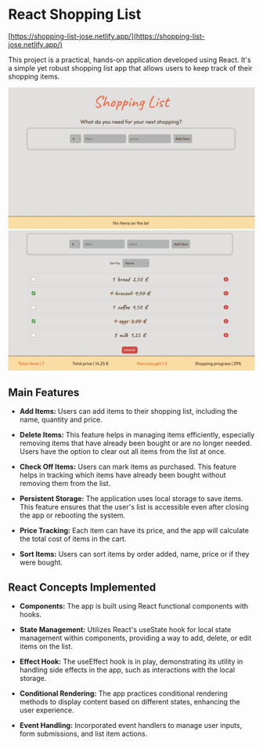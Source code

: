 # React Shopping List

[https://shopping-list-jose.netlify.app/](https://shopping-list-jose.netlify.app/)

This project is a practical, hands-on application developed using React. It's a simple yet robust shopping list app that allows users to keep track of their shopping items.

![Screenshot](public/screenshot1.png)
![Screenshot](public/screenshot2.png)

## Main Features

- **Add Items:** Users can add items to their shopping list, including the name, quantity and price.

- **Delete Items:**  This feature helps in managing items efficiently, especially removing items that have already been bought or are no longer needed. Users have the option to clear out all items from the list at once.

- **Check Off Items:** Users can mark items as purchased. This feature helps in tracking which items have already been bought without removing them from the list.

- **Persistent Storage:** The application uses local storage to save items. This feature ensures that the user's list is accessible even after closing the app or rebooting the system.

- **Price Tracking:** Each item can have its price, and the app will calculate the total cost of items in the cart.

- **Sort Items:** Users can sort items by order added, name, price or if they were bought.

## React Concepts Implemented

- **Components:** The app is built using React functional components with hooks.

- **State Management:** Utilizes React's useState hook for local state management within components, providing a way to add, delete, or edit items on the list.

- **Effect Hook:** The useEffect hook is in play, demonstrating its utility in handling side effects in the app, such as interactions with the local storage.

- **Conditional Rendering:** The app practices conditional rendering methods to display content based on different states, enhancing the user experience.

- **Event Handling:** Incorporated event handlers to manage user inputs, form submissions, and list item actions.
